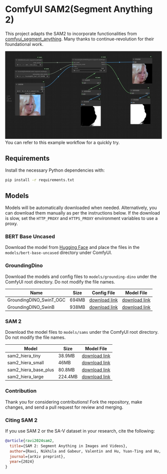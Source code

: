 # ComfyUI SAM2(Segment Anything 2)

This project adapts the SAM2 to incorporate functionalities from [comfyui_segment_anything](https://github.com/storyicon/comfyui_segment_anything?tab=readme-ov-file#comfyui-segment-anything). Many thanks to continue-revolution for their foundational work.

![image](assets/workflow.png)
You can refer to this example workflow for a quickly try.

## Requirements

Install the necessary Python dependencies with:

```sh
pip install -r requirements.txt
```

## Models

Models will be automatically downloaded when needed. Alternatively, you can download them manually as per the instructions below. If the download is slow, set the `HTTP_PROXY` and `HTTPS_PROXY` environment variables to use a proxy.

### BERT Base Uncased

Download the model from [Hugging Face](https://huggingface.co/bert-base-uncased/tree/main) and place the files in the `models/bert-base-uncased` directory under ComfyUI.

### GroundingDino

Download the models and config files to `models/grounding-dino` under the ComfyUI root directory. Do not modify the file names.

| Name                    | Size  | Config File                                                                                                  | Model File                                                                                                    |
| ----------------------- | ----- | ------------------------------------------------------------------------------------------------------------ | ------------------------------------------------------------------------------------------------------------- |
| GroundingDINO_SwinT_OGC | 694MB | [download link](https://huggingface.co/ShilongLiu/GroundingDINO/resolve/main/GroundingDINO_SwinT_OGC.cfg.py) | [download link](https://huggingface.co/ShilongLiu/GroundingDINO/resolve/main/groundingdino_swint_ogc.pth)     |
| GroundingDINO_SwinB     | 938MB | [download link](https://huggingface.co/ShilongLiu/GroundingDINO/resolve/main/GroundingDINO_SwinB.cfg.py)     | [download link](https://huggingface.co/ShilongLiu/GroundingDINO/resolve/main/groundingdino_swinb_cogcoor.pth) |

### SAM 2

Download the model files to `models/sams` under the ComfyUI root directory. Do not modify the file names.

| Model                | Size    | Model File                                                                                        |
| -------------------- | ------- | ------------------------------------------------------------------------------------------------- |
| sam2_hiera_tiny      | 38.9MB  | [download link](https://dl.fbaipublicfiles.com/segment_anything_2/072824/sam2_hiera_tiny.pt)      |
| sam2_hiera_small     | 46MB    | [download link](https://dl.fbaipublicfiles.com/segment_anything_2/072824/sam2_hiera_small.pt)     |
| sam2_hiera_base_plus | 80.8MB  | [download link](https://dl.fbaipublicfiles.com/segment_anything_2/072824/sam2_hiera_base_plus.pt) |
| sam2_hiera_large     | 224.4MB | [download link](https://dl.fbaipublicfiles.com/segment_anything_2/072824/sam2_hiera_large.pt)     |

### Contribution

Thank you for considering contributions! Fork the repository, make changes, and send a pull request for review and merging.

### Citing SAM 2

If you use SAM 2 or the SA-V dataset in your research, cite the following:

```bibtex
@article{ravi2024sam2,
  title={SAM 2: Segment Anything in Images and Videos},
  author={Ravi, Nikhila and Gabeur, Valentin and Hu, Yuan-Ting and Hu, Ronghang and Ryali, Chaitanya and Ma, Tengyu and Khedr, Haitham and R{\"a}dle, Roman and Rolland, Chloe and Gustafson, Laura and Mintun, Eric and Pan, Junting and Alwala, Kalyan Vasudev and Carion, Nicolas and Wu, Chao-Yuan and Girshick, Ross and Doll{\'a}r, Piotr and Feichtenhofer, Christoph},
  journal={arXiv preprint},
  year={2024}
}
```
